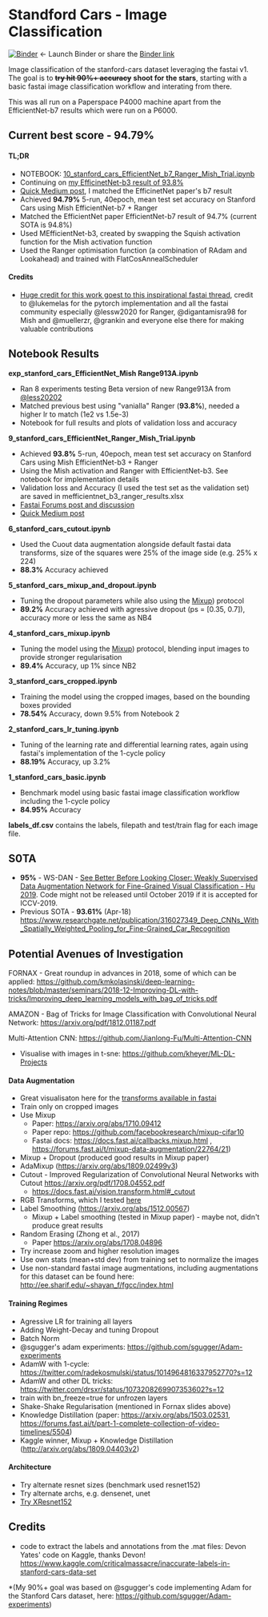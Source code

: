 # Standford Cars  - Image Classification

[![Binder](https://mybinder.org/badge_logo.svg)](https://mybinder.org/v2/gh/morganmcg1/Projects/master)
  <- Launch Binder or share the [Binder link](https://mybinder.org/v2/gh/morganmcg1/Projects/master)

Image classification of the stanford-cars dataset leveraging the fastai v1. The goal is to ~~**try hit 90%+ accuracy**~~  **shoot for the stars**, starting with a basic fastai image classification workflow and interating from there. 

This was all run on a Paperspace P4000 machine apart from the EfficientNet-b7 results which were run on a P6000.

## Current best score - **94.79%**

#### TL;DR
- NOTEBOOK: [10_stanford_cars_EfficientNet_b7_Ranger_Mish_Trial.ipynb](https://github.com/morganmcg1/stanford-cars/blob/master/10_stanford_cars_EfficientNet_b7_Ranger_Mish_Trial.ipynb)
- Continuing on [my EfficinetNet-b3 result of 93.8%](https://forums.fast.ai/t/project-stanford-cars-with-fastai-v1/34311/37)
- [Quick Medium post](https://medium.com/@morganmcg), I matched the EfficinetNet paper's b7 result
- Achieved **94.79%** 5-run, 40epoch, mean test set accuracy on Stanford Cars using Mish EfficientNet-b7 + Ranger
- Matched the EfficientNet paper EfficientNet-b7 result of 94.7% (current SOTA is 94.8%)
- Used MEfficientNet-b3, created by swapping the Squish activation function for the Mish activation function
- Used the Ranger optimisation function (a combination of RAdam and Lookahead) and trained with FlatCosAnnealScheduler

#### Credits
- [Huge credit for this work goest to this inspirational fastai thread](https://forums.fast.ai/t/meet-mish-new-activation-function-possible-successor-to-relu/53299/280), credit to @lukemelas for the pytorch implementation and all the fastai community especially @lessw2020 for Ranger, @digantamisra98 for Mish and @muellerzr, @grankin and everyone else there for making valuable contributions


## Notebook Results
 
 **exp_stanford_cars_EfficientNet_Mish Range913A.ipynb**
 - Ran 8 experiments testing Beta version of new Range913A from [@less20202](https://github.com/lessw2020/Ranger-Deep-Learning-Optimizer)
 - Matched previous best using "vanialla" Ranger (**93.8%**), needed a higher lr to match (1e2 vs 1.5e-3) 
 - Notebook for full results and plots of validation loss and accuracy

**9_stanford_cars_EfficientNet_Ranger_Mish_Trial.ipynb**
 - Achieved **93.8%** 5-run, 40epoch, mean test set accuracy on Stanford Cars using Mish EfficientNet-b3 + Ranger
 - Using the Mish activation and Ranger with EfficientNet-b3. See notebook for implementation details
 - Validation loss and Accuracy (I used the test set as the validation set) are saved in mefficientnet_b3_ranger_results.xlsx 
 - [Fastai Forums post and discussion](https://forums.fast.ai/t/project-stanford-cars-with-fastai-v1/34311/37)
 - [Quick Medium post](https://medium.com/@morganmcg)

 **6_stanford_cars_cutout.ipynb**
 - Used the Cuout data augmentation alongside default fastai data transforms, size of the squares were 25% of the image side (e.g. 25%  x 224)
 - **88.3%** Accuracy achieved

  **5_stanford_cars_mixup_and_dropout.ipynb**

 - Tuning the dropout parameters while also using the [Mixup](https://arxiv.org/abs/1710.09412)) protocol
 - **89.2%** Accuracy achieved with agressive dropout (ps = [0.35, 0.7]), accuracy more or less the same as NB4

 **4_stanford_cars_mixup.ipynb**
 - Tuning the model using the [Mixup](https://arxiv.org/abs/1710.09412)) protocol, blending input images to provide stronger regularisation
 - **89.4%** Accuracy, up 1% since NB2

 **3_stanford_cars_cropped.ipynb**

 - Training the model using the cropped images, based on the bounding boxes provided
 - **78.54%** Accuracy, down 9.5% from Notebook 2 

 **2_stanford_cars_lr_tuning.ipynb**
 - Tuning of the learning rate and differential learning rates, again using fastai's implementation of the 1-cycle policy
 - **88.19%** Accuracy, up 3.2%

**1_stanford_cars_basic.ipynb**

 - Benchmark model using basic fastai image classification workflow including the 1-cycle policy
 - **84.95%** Accuracy
 

**labels_df.csv** contains the labels, filepath and test/train flag for each image file.

## S0TA 
- **95%** - WS-DAN - [See Better Before Looking Closer: Weakly Supervised Data Augmentation Network for Fine-Grained Visual Classification - Hu 2019](https://arxiv.org/abs/1901.09891). Code might not be released until October 2019 if it is accepted for ICCV-2019.
- Previous SOTA - **93.61%** (Apr-18)  https://www.researchgate.net/publication/316027349_Deep_CNNs_With_Spatially_Weighted_Pooling_for_Fine-Grained_Car_Recognition

## Potential Avenues of Investigation
FORNAX - Great roundup in advances in 2018, some of which can be applied: https://github.com/kmkolasinski/deep-learning-notes/blob/master/seminars/2018-12-Improving-DL-with-tricks/Improving_deep_learning_models_with_bag_of_tricks.pdf

AMAZON - Bag of Tricks for Image Classification with Convolutional Neural Network: https://arxiv.org/pdf/1812.01187.pdf

Multi-Attention CNN: https://github.com/Jianlong-Fu/Multi-Attention-CNN

- Visualise with images in t-sne: https://github.com/kheyer/ML-DL-Projects

#### Data Augmentation
- Great visualisaton here  for the [transforms available in fastai](https://www.kaggle.com/init27/introduction-to-image-augmentation-using-fastai)
- Train only on cropped images
- Use Mixup 
    - Paper: https://arxiv.org/abs/1710.09412
    - Paper repo: https://github.com/facebookresearch/mixup-cifar10
    - Fastai docs: https://docs.fast.ai/callbacks.mixup.html , https://forums.fast.ai/t/mixup-data-augmentation/22764/21)
- Mixup + Dropout (produced good results in Mixup paper)
- AdaMixup (https://arxiv.org/abs/1809.02499v3)
- Cutout - Improved Regularization of Convolutional Neural Networks with Cutout https://arxiv.org/pdf/1708.04552.pdf
    - https://docs.fast.ai/vision.transform.html#_cutout
- RGB Transforms, which I tested [here](https://github.com/morganmcg1/Projects/blob/master/feature-testing/RGB%20Transformation%20Testing.ipynb)
- Label Smoothing (https://arxiv.org/abs/1512.00567)
    - Mixup + Label smoothing (tested in Mixup paper) - maybe not, didn't produce great results
- Random Erasing (Zhong et al., 2017)
    - Paper https://arxiv.org/abs/1708.04896 
- Try increase zoom and higher resolution images
- Use own stats (mean+std dev) from training set to normalize the images
- Use non-standard fastai image augmentations, including augmentations for this dataset can be found here: http://ee.sharif.edu/~shayan_f/fgcc/index.html 

#### Training Regimes
- Agressive LR for training all layers
- Adding Weight-Decay and tuning Dropout
- Batch Norm
- @sgugger's adam experiments: https://github.com/sgugger/Adam-experiments
- AdamW with 1-cycle: https://twitter.com/radekosmulski/status/1014964816337952770?s=12
- AdamW and other DL tricks: https://twitter.com/drsxr/status/1073208269907353602?s=12
- train with bn_freeze=true for unfrozen layers
- Shake-Shake Regularisation (mentioned in Fornax slides above)
- Knowledge Distillation (paper: https://arxiv.org/abs/1503.02531, https://forums.fast.ai/t/part-1-complete-collection-of-video-timelines/5504)
- Kaggle winner, Mixup + Knowledge Distillation (http://arxiv.org/abs/1809.04403v2)

#### Architecture
- Try alternate resnet sizes (benchmark used resnet152)
- Try alternate archs, e.g. densenet, unet
- [Try XResnet152](https://twitter.com/jeremyphoward/status/1115036889818341376?s=12)
  
## Credits

- code to extract the labels and annotations from the .mat files: Devon Yates' code on Kaggle, thanks Devon! https://www.kaggle.com/criticalmassacre/inaccurate-labels-in-stanford-cars-data-set

*(My 90%+ goal was based on @sgugger's code implementing Adam for the Stanford Cars dataset, here: https://github.com/sgugger/Adam-experiments)
